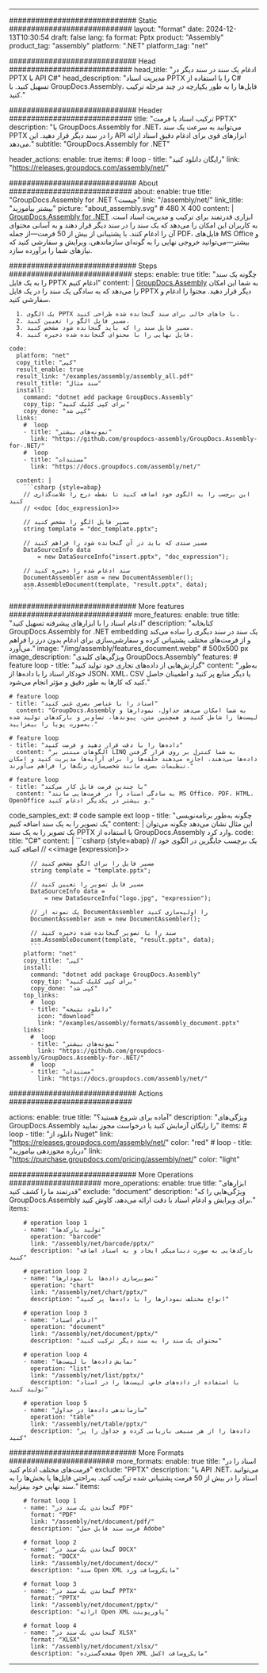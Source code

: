 



---
############################# Static ############################
layout: "format"
date:  2024-12-13T10:30:54
draft: false
lang: fa
format: Pptx
product: "Assembly"
product_tag: "assembly"
platform: ".NET"
platform_tag: "net"

############################# Head ############################
head_title: "ادغام یک سند در سند دیگر در PPTX با API C#"
head_description: "مدیریت اسناد PPTX را با استفاده از C# تسهیل کنید. با GroupDocs.Assembly، فایل‌ها را به طور یکپارچه در چند مرحله ترکیب کنید."

############################# Header ############################
title: "ترکیب اسناد با فرمت PPTX" 
description: "با GroupDocs.Assembly for .NET، می‌توانید به سرعت یک سند PPTX را در سند دیگر قرار دهید. این API ابزارهای قوی برای ادغام دقیق اسناد ارائه می‌دهد."
subtitle: "GroupDocs.Assembly for .NET" 

header_actions:
  enable: true
  items:
    #  loop
    - title: "رایگان دانلود کنید"
      link: "https://releases.groupdocs.com/assembly/net/"
      
############################# About ############################
about:
    enable: true
    title: "GroupDocs.Assembly for .NET چیست؟"
    link: "/assembly/net/"
    link_title: "بیشتر بیاموزید"
    picture: "about_assembly.svg" # 480 X 400
    content: |
       [GroupDocs.Assembly for .NET](/assembly/net/) ابزاری قدرتمند برای ترکیب و مدیریت اسناد است. به کاربران این امکان را می‌دهد که یک سند را در سند دیگر قرار دهند و به آسانی محتوای آن را ادغام کنند. با پشتیبانی از بیش از 50 فرمت—از جمله PDF، فایل‌های MS Office و بیشتر—می‌توانید خروجی نهایی را به گونه‌ای سازماندهی، ویرایش و سفارشی کنید که نیازهای شما را برآورده سازد.

############################# Steps ############################
steps:
    enable: true
    title: "چگونه یک سند را به یک فایل PPTX ادغام کنیم"
    content: |
      [GroupDocs.Assembly](/assembly/net/) به شما این امکان را می‌دهد که به سادگی یک سند را در یک فایل PPTX دیگر قرار دهید. محتوا را ادغام و سفارشی کنید.
      
      1. یک الگوی PPTX با جاهای خالی برای سند گنجانده شده طراحی کنید.
      2. مسیر فایل الگو را تعیین کنید.
      3. مسیر فایل سند را که باید گنجانده شود مشخص کنید.
      4. فایل نهایی را با محتوای گنجانده شده ذخیره کنید.
   
    code:
      platform: "net"
      copy_title: "کپی"
      result_enable: true
      result_link: "/examples/assembly/assembly_all.pdf"
      result_title: "سند مثال"
      install:
        command: "dotnet add package GroupDocs.Assembly"
        copy_tip: "برای کپی کلیک کنید"
        copy_done: "کپی شد"
      links:
        #  loop
        - title: "نمونه‌های بیشتر"
          link: "https://github.com/groupdocs-assembly/GroupDocs.Assembly-for-.NET/"
        #  loop
        - title: "مستندات"
          link: "https://docs.groupdocs.com/assembly/net/"
          
      content: |
        ```csharp {style=abap}
        // این برچسب را به الگوی خود اضافه کنید تا نقطه درج را علامت‌گذاری کنید
        // <<doc [doc_expression]>>

        // مسیر فایل الگو را مشخص کنید
        string template = "doc_template.pptx";

        // مسیر سندی که باید در آن گنجانده شود را فراهم کنید
        DataSourceInfo data 
            = new DataSourceInfo("insert.pptx", "doc_expression");

        // سند ادغام شده را ذخیره کنید
        DocumentAssembler asm = new DocumentAssembler();
        asm.AssembleDocument(template, "result.pptx", data);
        ```            

############################# More features ############################
more_features:
  enable: true
  title: "ادغام اسناد را با ابزارهای پیشرفته تسهیل کنید"
  description: "کتابخانه GroupDocs.Assembly for .NET embedding یک سند در سند دیگری را ساده می‌کند و از فرمت‌های مختلف پشتیبانی کرده و سفارشی‌سازی برای ادغام بدون درز را فراهم می‌آورد."
  image: "/img/assembly/features_document.webp" # 500x500 px
  image_description: "ویژگی‌های کلیدی GroupDocs.Assembly"
  features:
    # feature loop
    - title: "گزارش‌هایی از داده‌های تجاری خود تولید کنید"
      content: "به‌طور خودکار اسناد را با داده‌ها از JSON، XML، CSV یا دیگر منابع پر کنید و اطمینان حاصل کنید که کارها به طور دقیق و مؤثر انجام می‌شود."

    # feature loop
    - title: "اسناد را با عناصر بصری غنی کنید"
      content: "GroupDocs.Assembly به شما امکان می‌دهد جداول، نمودارها و لیست‌ها را شامل کنید و همچنین متن، پیوندها، تصاویر و بارکدهای تولید شده به‌صورت پویا را بیفزایید."

    # feature loop
    - title: "داده‌ها را با دقت قرار دهید و فرمت کنید"
      content: "الگوهای مبتنی بر LINQ به شما کنترل بر روی قرار گرفتن داده‌ها می‌دهند، اجازه می‌دهند حلقه‌ها را برای آرایه‌ها مدیریت کنید و امکان تنظیمات بصری مانند شخصی‌سازی رنگ‌ها را فراهم می‌آورند."

    # feature loop
    - title: "با چندین فرمت فایل کار می‌کند"
      content: "به سادگی اسناد را در فرمت‌هایی مانند MS Office، PDF، HTML، OpenOffice و بیشتر در یکدیگر ادغام کنید."
      
  code_samples_ext:
    # code sample ext loop
    - title: "چگونه به‌طور برنامه‌نویسی یک تصویر را به یک سند اضافه کنیم"
      content: |
        این مثال نشان می‌دهد چگونه می‌توان یک تصویر را به یک سند PPTX با استفاده از GroupDocs.Assembly وارد کرد.
      code:
        title: "C#"
        content: |
          ```csharp {style=abap}
          // یک برچسب جایگزین در الگوی خود اضافه کنید
          // <<image [expression]>>

          // مسیر فایل را برای الگو مشخص کنید
          string template = "template.pptx";

          // مسیر فایل تصویر را تعیین کنید
          DataSourceInfo data =
              = new DataSourceInfo("logo.jpg", "expression");

          // یک نمونه از DocumentAssembler را اولیه‌سازی کنید
          DocumentAssembler asm = new DocumentAssembler();

          // سند را با تصویر گنجانده شده ذخیره کنید
          asm.AssembleDocument(template, "result.pptx", data);
          ```
        platform: "net"
        copy_title: "کپی"
        install:
          command: "dotnet add package GroupDocs.Assembly"
          copy_tip: "برای کپی کلیک کنید"
          copy_done: "کپی شد"
        top_links:
          #  loop
          - title: "دانلود نتیجه"
            icon: "download"
            link: "/examples/assembly/formats/assembly_document.pptx"
        links:
          #  loop
          - title: "نمونه‌های بیشتر"
            link: "https://github.com/groupdocs-assembly/GroupDocs.Assembly-for-.NET/"
          #  loop
          - title: "مستندات"
            link: "https://docs.groupdocs.com/assembly/net/"
            

            


############################# Actions ############################

actions:
  enable: true
  title: "آماده برای شروع هستید؟"
  description: "ویژگی‌های GroupDocs.Assembly را رایگان آزمایش کنید یا درخواست مجوز نمایید"
  items:
    #  loop
    - title: "دانلود از Nuget"
      link: "https://releases.groupdocs.com/assembly/net/"
      color: "red"
        #  loop
    - title: "درباره مجوزدهی بیاموزید"
      link: "https://purchase.groupdocs.com/pricing/assembly/net/"
      color: "light"


############################# More Operations #####################
more_operations:
    enable: true
    title: "ابزارهای قدرتمند ما را کشف کنید"
    exclude: "document"
    description: "ویژگی‌هایی را که GroupDocs.Assembly برای ویرایش و ادغام اسناد با دقت ارائه می‌دهد، کاوش کنید."
    items: 
          
        # operation loop 1
        - name: "تولید بارکدها"
          operation: "barcode"
          link: "/assembly/net/barcode/pptx/"
          description: "بارکدهایی به صورت دینامیکی ایجاد و به اسناد اضافه کنید"

        # operation loop 2
        - name: "تصویرسازی داده‌ها با نمودارها"
          operation: "chart"
          link: "/assembly/net/chart/pptx/"
          description: "انواع مختلف نمودارها را با داده‌ها پر کنید"

        # operation loop 3
        - name: "ادغام اسناد"
          operation: "document"
          link: "/assembly/net/document/pptx/"
          description: "محتوای یک سند را به سند دیگر ترکیب کنید"

        # operation loop 4
        - name: "نمایش داده‌ها با لیست‌ها"
          operation: "list"
          link: "/assembly/net/list/pptx/"
          description: "با استفاده از داده‌های خاص، لیست‌ها را در اسناد تولید کنید"

        # operation loop 5
        - name: "سازماندهی داده‌ها در جداول"
          operation: "table"
          link: "/assembly/net/table/pptx/"
          description: "داده‌ها را از هر منبعی بازیابی کرده و جداول را پر کنید"
         
          
############################# More Formats ########################
more_formats:
    enable: true
    title: "اسناد را در فرمت‌های مختلف ادغام کنید"
    exclude: "PPTX"
    description: "با API .NET، می‌توانید اسناد را در بیش از 50 فرمت پشتیبانی شده ترکیب کنید. به‌راحتی فایل‌ها یا بخش‌ها را به سند نهایی خود بیفزایید."
    items: 
          
        # format loop 1
        - name: "گنجاندن یک سند در PDF"
          format: "PDF"
          link: "/assembly/net/document/pdf/"
          description: "فرمت سند قابل حمل Adobe"
          
        # format loop 2
        - name: "گنجاندن یک سند در DOCX"
          format: "DOCX"
          link: "/assembly/net/document/docx/"
          description: "سند Open XML مایکروسافت ورد"
          
        # format loop 3
        - name: "گنجاندن یک سند در PPTX"
          format: "PPTX"
          link: "/assembly/net/document/pptx/"
          description: "ارائه Open XML پاورپوینت"
          
        # format loop 4
        - name: "گنجاندن یک سند در XLSX"
          format: "XLSX"
          link: "/assembly/net/document/xlsx/"
          description: "صفحه‌گسترده Open XML مایکروسافت اکسل"


          

---